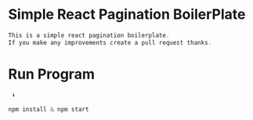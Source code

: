 # Simple React Pagination BoilerPlate

<p align="center">

```js
This is a simple react pagination boilerplate.
If you make any improvements create a pull request thanks.

```

</p>

# Run Program

<p align="center">

```js
 ⬇️

npm install & npm start
```

</p>
